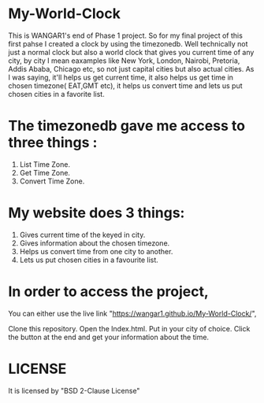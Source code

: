 # My-World-Clock

This is WANGAR1's end of Phase 1 project.
So for my final project of this first pahse I created a clock by using the timezonedb. 
Well technically not just a normal clock but also a world clock that gives you current time of any city, by city I mean eaxamples like New York, London, Nairobi, Pretoria, Addis Ababa, Chicago etc, so not just capital cities but also actual cities. 
As I was saying, it'll helps us get current time, it also helps us get time in chosen timezone( EAT,GMT etc), it helps us convert time and lets us put chosen cities in a favorite list.
# The timezonedb gave me access to three things :

1. List Time Zone.
2. Get Time Zone.
3. Convert Time Zone.

# My website does 3 things:

1. Gives current time of the keyed in city.
2. Gives information about the chosen timezone.
3. Helps us convert time from one city to another.
4. Lets us put chosen cities in a favourite list.

# In order to access the project, 

You can either use the live link "https://wangar1.github.io/My-World-Clock/",

Clone this repository.
Open the Index.html.
Put in your city of choice.
Click the button at the end and get your information about the time.

# LICENSE

It is licensed by "BSD 2-Clause License"
